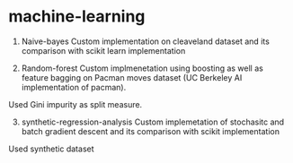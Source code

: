 # machine-learning

1. Naive-bayes
  Custom implementation on cleaveland dataset and its comparison with scikit learn implementation
  
2. Random-forest
  Custom implmenetation using boosting as well as feature bagging on Pacman moves dataset (UC Berkeley AI implementation of pacman).

  Used Gini impurity as split measure.
  
3. synthetic-regression-analysis
  Custom implemetation of stochasitc and batch gradient descent and its comparison with scikit implementation
  
  Used synthetic dataset
